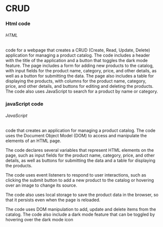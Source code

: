 # CRUD


### Html code


 <h6>HTML</h6> code for a webpage that creates a CRUD (Create, Read, Update, Delete) application for managing a product catalog. The code includes a header with the title of the application and a button that toggles the dark mode feature. The page includes a form for adding new products to the catalog, with input fields for the product name, category, price, and other details, as well as a button for submitting the data. The page also includes a table for displaying the products, with columns for the product name, category, price, and other details, and buttons for editing and deleting the products. The code also uses JavaScript to search for a product by name or category.


### javaScript code

<h6>JavaScript</h6> code that creates an application for managing a product catalog. The code uses the Document Object Model (DOM) to access and manipulate the elements of an HTML page.

The code declares several variables that represent HTML elements on the page, such as input fields for the product name, category, price, and other details, as well as buttons for submitting the data and a table for displaying the products.

The code uses event listeners to respond to user interactions, such as clicking the submit button to add a new product to the catalog or hovering over an image to change its source.

The code also uses local storage to save the product data in the browser, so that it persists even when the page is reloaded.

The code uses DOM manipulation to add, update and delete items from the catalog.
The code also include a dark mode feature that can be toggled by hovering over the dark mode icon

